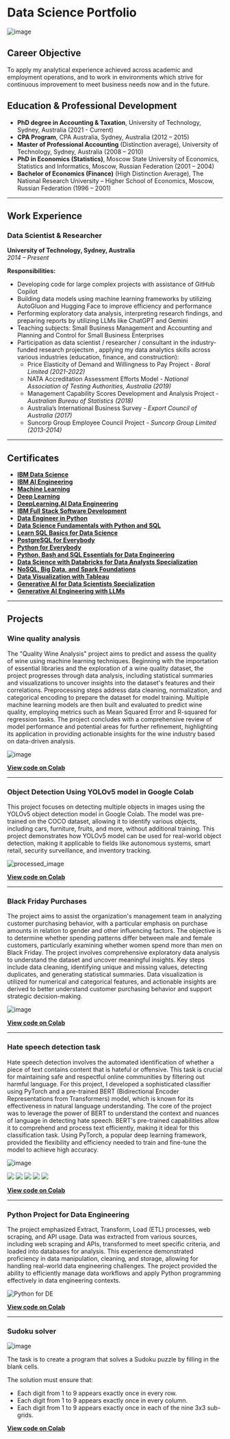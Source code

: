 # Data Science Portfolio
![image](https://github.com/Michael-S777/portfolio/assets/61314039/73fe024d-14de-4e18-9fd4-7d1bd357e0cf)


## Career Objective
To apply my analytical experience achieved across academic and employment operations, and to work in environments which strive for continuous improvement to meet business needs now and in the future.

## Education & Professional Development

- **PhD degree in Accounting & Taxation**, University of Technology, Sydney, Australia (2021 - Current)
- **CPA Program**,
  CPA Australia, Sydney, Australia (2012 – 2015)
- **Master of Professional Accounting** (Distinction average),
  University of Technology, Sydney, Australia (2008 – 2010)
- **PhD in Economics (Statistics)**,
  Moscow State University of Economics, Statistics and Informatics, Moscow, Russian Federation (2001 – 2004)
- **Bachelor of Economics (Finance)** (High Distinction Average),
  The National Research University – Higher School of Economics, Moscow, Russian Federation (1996 – 2001)

---
## Work Experience

### Data Scientist & Researcher
**University of Technology, Sydney, Australia**  
*2014 – Present*

**Responsibilities:**
- Developing code for large complex projects with assistance of GitHub Copilot 
- Building data models using machine learning frameworks by utilizing AutoGluon and Hugging Face to improve efficiency and performance
- Performing exploratory data analysis, interpreting research findings, and preparing reports by utilizing LLMs like ChatGPT and Gemini
- Teaching subjects: Small Business Management and Accounting and Planning and Control for Small Business Enterprises
- Participation as data scientist / researcher / consultant in the industry-funded research projectsm , applying my data analytics skills across various industries (education, finance, and construction):
   - Price Elasticity of Demand and Willingness to Pay Project  - *Boral Limited (2021-2022)*
   - NATA Accreditation Assessment Efforts Model - *National Association of Testing Authorities, Australia (2019)*
  - Management Capability Scores Development and Analysis Project - *Australian Bureau of Statistics (2018)*
  - Australia’s International Business Survey - *Export Council of Australia (2017)*
  - Suncorp Group Employee Council Project - *Suncorp Group Limited (2013-2014)*

--- 
## Certificates
- **[IBM Data Science](https://www.coursera.org/account/accomplishments/professional-cert/SP56FSEAQ5ZA)**
- **[IBM AI Engineering](https://coursera.org/share/82db3e63c5db90cb21558c18d2fc80f8)**
- **[Machine Learning](https://www.coursera.org/account/accomplishments/specialization/MEBN2FNAVPZL)**
- **[Deep Learning](https://www.coursera.org/account/accomplishments/specialization/BAVSUCCGB96R)**
- **[DeepLearning.AI Data Engineering](https://www.coursera.org/account/accomplishments/professional-cert/GXWHKNCQY08O)**
- **[IBM Full Stack Software Development](https://www.coursera.org/account/accomplishments/professional-cert/6J9WSUDD7HNJ)**
- **[Data Engineer in Python](https://www.datacamp.com/statement-of-accomplishment/track/9d517315d67ac2e34c5765717fb7f560d85d69e8?raw=1)**
- **[Data Science Fundamentals with Python and SQL](https://www.coursera.org/account/accomplishments/specialization/29NQSAB3ZAZ7)**
- **[Learn SQL Basics for Data Science](https://www.coursera.org/account/accomplishments/specialization/7JZT6H3TH4HK)**
- **[PostgreSQL for Everybody](https://www.coursera.org/account/accomplishments/specialization/743399HD1JT7)**
- **[Python for Everybody](https://www.coursera.org/account/accomplishments/specialization/N3P27B9BC4G7)**
- **[Python, Bash and SQL Essentials for Data Engineering](https://www.coursera.org/account/accomplishments/specialization/1R860J8ZVAHN)**
- **[Data Science with Databricks for Data Analysts Specialization](https://coursera.org/share/1833c6ce3e91d225bfd509b8a46cedb6)**
- **[NoSQL, Big Data, and Spark Foundations](https://www.coursera.org/account/accomplishments/specialization/AGMONTFA4HAA)**
- **[Data Visualization with Tableau](https://coursera.org/share/08f83118a1d2b0a88affd7037be171bb)**
- **[Generative AI for Data Scientists Specialization](https://www.coursera.org/account/accomplishments/specialization/DPUEDK02C6IJ)**
- **[Generative AI Engineering with LLMs](https://www.coursera.org/account/accomplishments/specialization/MUJD5WKHVIQ1)**
---
## Projects

### Wine quality analysis
The "Quality Wine Analysis" project aims to predict and assess the quality of wine using machine learning techniques. Beginning with the importation of essential libraries and the exploration of a wine quality dataset, the project progresses through data analysis, including statistical summaries and visualizations to uncover insights into the dataset's features and their correlations. Preprocessing steps address data cleaning, normalization, and categorical encoding to prepare the dataset for model training. Multiple machine learning models are then built and evaluated to predict wine quality, employing metrics such as Mean Squared Error and R-squared for regression tasks. The project concludes with a comprehensive review of model performance and potential areas for further refinement, highlighting its application in providing actionable insights for the wine industry based on data-driven analysis.

![image](https://github.com/user-attachments/assets/54453745-32c9-4394-9a9e-281cc08b5ff8)


**[View code on Colab](https://colab.research.google.com/drive/1icNFHcw1B6Mwi_rgaKRt2QNT6_7mUJWS?usp=sharing)**

---
### Object Detection Using YOLOv5 model in Google Colab
This project focuses on detecting multiple objects in images using the YOLOv5 object detection model in Google Colab. The model was pre-trained on the COCO dataset, allowing it to identify various objects, including cars, furniture, fruits, and more, without additional training. This project demonstrates how YOLOv5 model can be used for real-world object detection, making it applicable to fields like autonomous systems, smart retail, security surveillance, and inventory tracking.

![processed_image](https://github.com/user-attachments/assets/b20e94b6-a5fd-4a14-917c-a63c9fca95d1)


**[View code on Colab](https://colab.research.google.com/drive/1KofFAbshpSBXIBzMqzypi5oUWELDD59S?usp=sharing)**

---
### Black Friday Purchases
The project aims to assist the organization's management team in analyzing customer purchasing behavior, with a particular emphasis on purchase amounts in relation to gender and other influencing factors. The objective is to determine whether spending patterns differ between male and female customers, particularly examining whether women spend more than men on Black Friday. The project involves comprehensive exploratory data analysis to understand the dataset and uncover meaningful insights. Key steps include data cleaning, identifying unique and missing values, detecting duplicates, and generating statistical summaries. Data visualization is utilized for numerical and categorical features, and actionable insights are derived to better understand customer purchasing behavior and support strategic decision-making.

![image](https://github.com/user-attachments/assets/3b1b5fa7-114c-4a50-a2ec-81cd8d861ae5)


**[View code on Colab](https://colab.research.google.com/drive/1DCYDU0KGvloirSs0LgbIYlSirrZoUnkW?usp=sharing)**

---
### Hate speech detection task
Hate speech detection involves the automated identification of whether a piece of text contains content that is hateful or offensive. This task is crucial for maintaining safe and respectful online communities by filtering out harmful language. For this project, I developed a sophisticated classifier using PyTorch and a pre-trained BERT (Bidirectional Encoder Representations from Transformers) model, which is known for its effectiveness in natural language understanding.
The core of the project was to leverage the power of BERT to understand the context and nuances of language in detecting hate speech. BERT's pre-trained capabilities allow it to comprehend and process text efficiently, making it ideal for this classification task. Using PyTorch, a popular deep learning framework, provided the flexibility and efficiency needed to train and fine-tune the model to achieve high accuracy.

![image](https://github.com/user-attachments/assets/77a13acc-dbc6-4ec0-a959-9adb8ff3ba23)


[![](https://img.shields.io/badge/Python-white?logo=Python)](#) [![](https://img.shields.io/badge/Jupyter-white?logo=Jupyter)](#) [![](https://img.shields.io/badge/PyTorch-white?logo=pytorch)](#) [![](https://img.shields.io/badge/Twitter-white?logo=Twitter)](#) [![](https://img.shields.io/badge/HuggingFace_Transformers-white?logo=huggingface)](#)

**[View code on Colab](https://colab.research.google.com/drive/1d_q0vUpgwmbN7imUcdsbuDwJ61OuBjvO?usp=sharing)**

---
### Python Project for Data Engineering
The project emphasized Extract, Transform, Load (ETL) processes, web scraping, and API usage. Data was extracted from various sources, including web scraping and APIs, transformed to meet specific criteria, and loaded into databases for analysis. This experience demonstrated proficiency in data manipulation, cleaning, and storage, allowing for handling real-world data engineering challenges. The project provided the ability to efficiently manage data workflows and apply Python programming effectively in data engineering contexts.

![Python for DE](https://github.com/user-attachments/assets/617f1686-69b5-44e1-b829-b344f148c02a)

**[View code on Colab](https://colab.research.google.com/drive/1Hh-G_HKm93DOQV2QLuwZVIzoy0uX83mP?usp=sharing)**

---
### Sudoku solver
![image](https://github.com/user-attachments/assets/fe72c0b4-fcff-4244-ade4-c04fc65f4e7e)

The task is to create a program that solves a Sudoku puzzle by filling in the blank cells.

The solution must ensure that:

- Each digit from 1 to 9 appears exactly once in every row.
- Each digit from 1 to 9 appears exactly once in every column.
- Each digit from 1 to 9 appears exactly once in each of the nine 3x3 sub-grids.

**[View code on Colab](https://colab.research.google.com/drive/1XG8HPPZ5oSMzKllwFQ1t7OffBgYX9ZJE?usp=sharing)**

